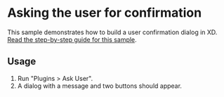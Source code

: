 # Asking the user for confirmation

This sample demonstrates how to build a user confirmation dialog in XD.
[Read the step-by-step guide for this sample](https://github.com/AdobeXD/plugin-docs/tree/master/guides/how-to-ask-user-for-confirmation-guide).

## Usage

1. Run "Plugins > Ask User".
1. A dialog with a message and two buttons should appear.
